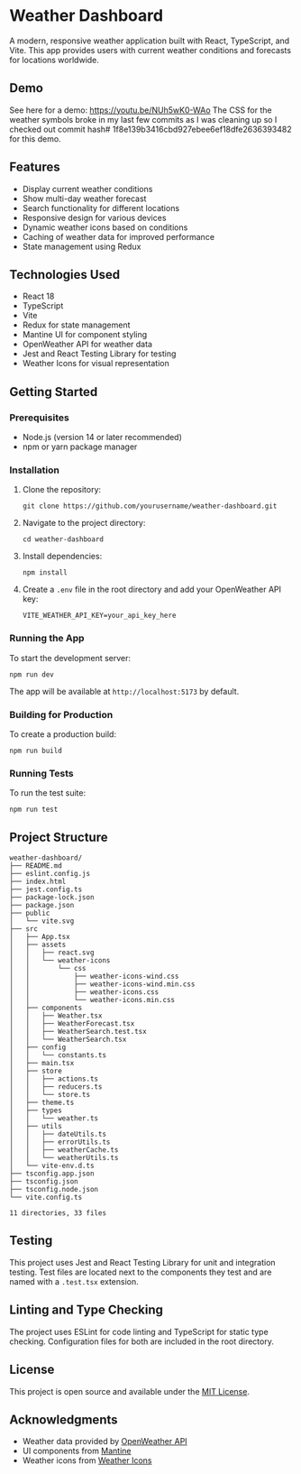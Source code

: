 # Weather Dashboard

A modern, responsive weather application built with React, TypeScript, and Vite. This app provides users with current weather conditions and forecasts for locations worldwide.

## Demo 
See here for a demo: https://youtu.be/NUh5wK0-WAo 
The CSS for the weather symbols broke in my last few commits as I was cleaning up so I checked out commit hash# 1f8e139b3416cbd927ebee6ef18dfe2636393482 for this demo.

## Features

- Display current weather conditions
- Show multi-day weather forecast
- Search functionality for different locations
- Responsive design for various devices
- Dynamic weather icons based on conditions
- Caching of weather data for improved performance
- State management using Redux

## Technologies Used

- React 18
- TypeScript
- Vite
- Redux for state management
- Mantine UI for component styling
- OpenWeather API for weather data
- Jest and React Testing Library for testing
- Weather Icons for visual representation

## Getting Started

### Prerequisites

- Node.js (version 14 or later recommended)
- npm or yarn package manager

### Installation

1. Clone the repository:
   ```
   git clone https://github.com/yourusername/weather-dashboard.git
   ```

2. Navigate to the project directory:
   ```
   cd weather-dashboard
   ```

3. Install dependencies:
   ```
   npm install
   ```

4. Create a `.env` file in the root directory and add your OpenWeather API key:
   ```
   VITE_WEATHER_API_KEY=your_api_key_here
   ```

### Running the App

To start the development server:

```
npm run dev
```

The app will be available at `http://localhost:5173` by default.

### Building for Production

To create a production build:

```
npm run build
```

### Running Tests

To run the test suite:

```
npm run test
```

## Project Structure

```
weather-dashboard/
├── README.md
├── eslint.config.js
├── index.html
├── jest.config.ts
├── package-lock.json
├── package.json
├── public
│   └── vite.svg
├── src
│   ├── App.tsx
│   ├── assets
│   │   ├── react.svg
│   │   └── weather-icons
│   │       └── css
│   │           ├── weather-icons-wind.css
│   │           ├── weather-icons-wind.min.css
│   │           ├── weather-icons.css
│   │           └── weather-icons.min.css
│   ├── components
│   │   ├── Weather.tsx
│   │   ├── WeatherForecast.tsx
│   │   ├── WeatherSearch.test.tsx
│   │   └── WeatherSearch.tsx
│   ├── config
│   │   └── constants.ts
│   ├── main.tsx
│   ├── store
│   │   ├── actions.ts
│   │   ├── reducers.ts
│   │   └── store.ts
│   ├── theme.ts
│   ├── types
│   │   └── weather.ts
│   ├── utils
│   │   ├── dateUtils.ts
│   │   ├── errorUtils.ts
│   │   ├── weatherCache.ts
│   │   └── weatherUtils.ts
│   └── vite-env.d.ts
├── tsconfig.app.json
├── tsconfig.json
├── tsconfig.node.json
└── vite.config.ts

11 directories, 33 files
```

## Testing

This project uses Jest and React Testing Library for unit and integration testing. Test files are located next to the components they test and are named with a `.test.tsx` extension.

## Linting and Type Checking

The project uses ESLint for code linting and TypeScript for static type checking. Configuration files for both are included in the root directory.

## License

This project is open source and available under the [MIT License](LICENSE).

## Acknowledgments

- Weather data provided by [OpenWeather API](https://openweathermap.org/api)
- UI components from [Mantine](https://mantine.dev/)
- Weather icons from [Weather Icons](https://erikflowers.github.io/weather-icons/)
